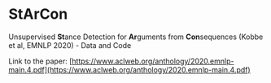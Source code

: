 # StArCon
Unsupervised **St**ance Detection for **Ar**guments from **Con**sequences (Kobbe et al, EMNLP 2020) - Data and Code

Link to the paper: [https://www.aclweb.org/anthology/2020.emnlp-main.4.pdf](https://www.aclweb.org/anthology/2020.emnlp-main.4.pdf)
